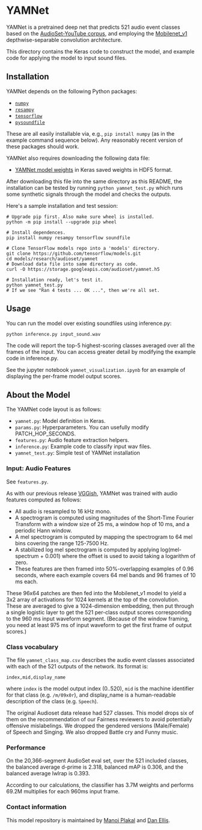 # YAMNet

YAMNet is a pretrained deep net that predicts 521 audio event classes based on
the [AudioSet-YouTube corpus](http://g.co/audioset), and employing the
[Mobilenet_v1](https://arxiv.org/pdf/1704.04861.pdf) depthwise-separable convolution architecture.

This directory contains the Keras code to construct the model, and example code for applying the model to input sound
files.

## Installation

YAMNet depends on the following Python packages:

* [`numpy`](http://www.numpy.org/)
* [`resampy`](http://resampy.readthedocs.io/en/latest/)
* [`tensorflow`](http://www.tensorflow.org/)
* [`pysoundfile`](https://pysoundfile.readthedocs.io/)

These are all easily installable via, e.g., `pip install numpy` (as in the example command sequence below). Any
reasonably recent version of these packages should work.

YAMNet also requires downloading the following data file:

* [YAMNet model weights](https://storage.googleapis.com/audioset/yamnet.h5)
  in Keras saved weights in HDF5 format.

After downloading this file into the same directory as this README, the installation can be tested by
running `python yamnet_test.py` which runs some synthetic signals through the model and checks the outputs.

Here's a sample installation and test session:

```shell
# Upgrade pip first. Also make sure wheel is installed.
python -m pip install --upgrade pip wheel

# Install dependences.
pip install numpy resampy tensorflow soundfile

# Clone TensorFlow models repo into a 'models' directory.
git clone https://github.com/tensorflow/models.git
cd models/research/audioset/yamnet
# Download data file into same directory as code.
curl -O https://storage.googleapis.com/audioset/yamnet.h5

# Installation ready, let's test it.
python yamnet_test.py
# If we see "Ran 4 tests ... OK ...", then we're all set.
```

## Usage

You can run the model over existing soundfiles using inference.py:

```shell
python inference.py input_sound.wav
```

The code will report the top-5 highest-scoring classes averaged over all the frames of the input. You can access greater
detail by modifying the example code in inference.py.

See the jupyter notebook `yamnet_visualization.ipynb` for an example of displaying the per-frame model output scores.

## About the Model

The YAMNet code layout is as follows:

* `yamnet.py`: Model definition in Keras.
* `params.py`: Hyperparameters. You can usefully modify PATCH_HOP_SECONDS.
* `features.py`: Audio feature extraction helpers.
* `inference.py`: Example code to classify input wav files.
* `yamnet_test.py`: Simple test of YAMNet installation

### Input: Audio Features

See `features.py`.

As with our previous release
[VGGish](https://github.com/tensorflow/models/tree/master/research/audioset/vggish), YAMNet was trained with audio
features computed as follows:

* All audio is resampled to 16 kHz mono.
* A spectrogram is computed using magnitudes of the Short-Time Fourier Transform with a window size of 25 ms, a window
  hop of 10 ms, and a periodic Hann window.
* A mel spectrogram is computed by mapping the spectrogram to 64 mel bins covering the range 125-7500 Hz.
* A stabilized log mel spectrogram is computed by applying log(mel-spectrum + 0.001) where the offset is used to avoid
  taking a logarithm of zero.
* These features are then framed into 50%-overlapping examples of 0.96 seconds, where each example covers 64 mel bands
  and 96 frames of 10 ms each.

These 96x64 patches are then fed into the Mobilenet_v1 model to yield a 3x2 array of activations for 1024 kernels at the
top of the convolution. These are averaged to give a 1024-dimension embedding, then put through a single logistic layer
to get the 521 per-class output scores corresponding to the 960 ms input waveform segment.  (Because of the window
framing, you need at least 975 ms of input waveform to get the first frame of output scores.)

### Class vocabulary

The file `yamnet_class_map.csv` describes the audio event classes associated with each of the 521 outputs of the
network. Its format is:

```text
index,mid,display_name
```

where `index` is the model output index (0..520), `mid` is the machine identifier for that class (e.g. `/m/09x0r`), and
display_name is a human-readable description of the class (e.g. `Speech`).

The original Audioset data release had 527 classes. This model drops six of them on the recommendation of our Fairness
reviewers to avoid potentially offensive mislabelings. We dropped the gendered versions (Male/Female) of Speech and
Singing. We also dropped Battle cry and Funny music.

### Performance

On the 20,366-segment AudioSet eval set, over the 521 included classes, the balanced average d-prime is 2.318, balanced
mAP is 0.306, and the balanced average lwlrap is 0.393.

According to our calculations, the classifier has 3.7M weights and performs 69.2M multiplies for each 960ms input frame.

### Contact information

This model repository is maintained by [Manoj Plakal](https://github.com/plakal)
and [Dan Ellis](https://github.com/dpwe).

